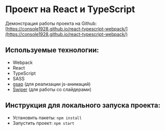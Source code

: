 # Проект на React и TypeScript

Демонстрация работы проекта на Github: [https://console1928.github.io/react-typescript-webpack/](https://console1928.github.io/react-typescript-webpack/)

## Используемые технологии:

* Webpack
* React
* TypeScript
* SASS
* [gsap](https://gsap.com/resources/React/) (для реализации js-анимаций)
* [Swiper](https://swiperjs.com/react) (для работы со слайдерами)

## Инструкция для локального запуска проекта:
* Установить пакеты: `npm install`
* Запустить проект: `npm start`